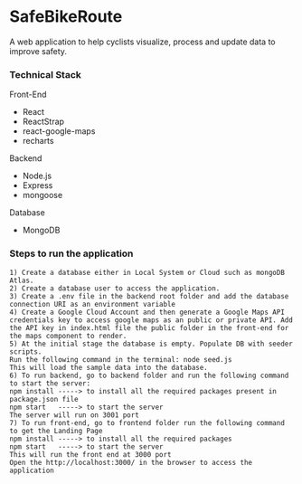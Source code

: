 # SafeBikeRoute

A web application to help cyclists visualize, process and update data to improve safety.

### Technical Stack

Front-End

- React
- ReactStrap
- react-google-maps
- recharts

Backend

- Node.js
- Express
- mongoose

Database

- MongoDB

### Steps to run the application

```
1) Create a database either in Local System or Cloud such as mongoDB Atlas.
2) Create a database user to access the application.
3) Create a .env file in the backend root folder and add the database connection URI as an environment variable
4) Create a Google Cloud Account and then generate a Google Maps API credentials key to access google maps as an public or private API. Add the API key in index.html file the public folder in the front-end for the maps component to render.
5) At the initial stage the database is empty. Populate DB with seeder scripts.
Run the following command in the terminal: node seed.js
This will load the sample data into the database.
6) To run backend, go to backend folder and run the following command to start the server:
npm install -----> to install all the required packages present in package.json file
npm start   -----> to start the server
The server will run on 3001 port
7) To run front-end, go to frontend folder run the following command to get the Landing Page
npm install -----> to install all the required packages
npm start   -----> to start the server
This will run the front end at 3000 port
Open the http://localhost:3000/ in the browser to access the application

```
